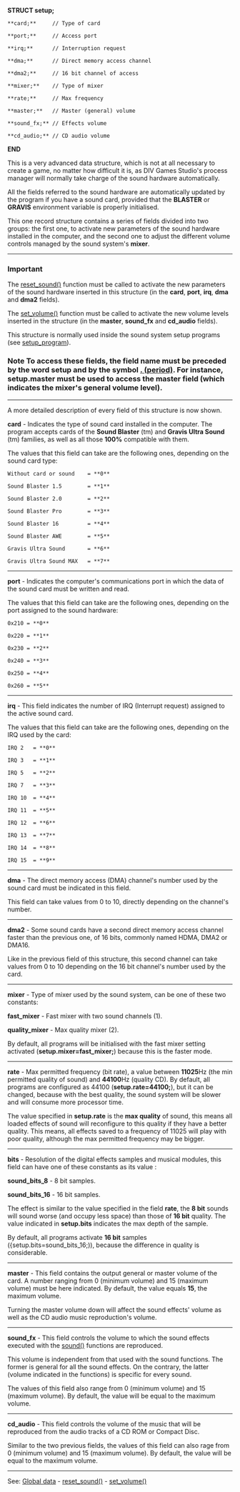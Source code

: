 **STRUCT setup;**

    **card;**     // Type of card

    **port;**     // Access port

    **irq;**      // Interruption request

    **dma;**      // Direct memory access channel

    **dma2;**     // 16 bit channel of access

    **mixer;**    // Type of mixer

    **rate;**     // Max frequency

    **master;**   // Master (general) volume

    **sound_fx;** // Effects volume

    **cd_audio;** // CD audio volume

**END**


This is a very advanced data structure, which is not at all necessary to create a game, no matter how difficult it is, as DIV Games Studio's process manager will normally take charge of the sound hardware automatically.

All the fields referred to the sound hardware are automatically updated by the program if you have a sound card, provided that the **BLASTER** or **GRAVIS** environment variable is properly initialised.

This one record structure contains a series of fields divided into two
groups: the first one, to activate new parameters of the sound hardware installed in the computer, and the second one to adjust the different volume controls managed by the sound system's **mixer**.

---------------------------------------


### Important

The [reset_sound()](reset_sound().md) function must be called to activate the new parameters of the sound hardware inserted in this structure (in the **card**, **port**, **irq**, **dma** and **dma2** fields).

The [set_volume()](set_volume().md) function must be called to activate the new volume levels inserted in the structure (in the **master**, **sound_fx** and **cd_audio** fields). 

This structure is normally used inside the sound system setup programs (see [setup_program](setup_program.md)).

### Note To access these fields, the field name must be preceded by the word **setup** and by the symbol [. (period)](dot__minusgt.md). For instance, **setup.master** must be used to access the **master** field (which indicates the mixer's general volume level).

---------------------------------------


A more detailed description of every field of this structure is now shown.

**card** - Indicates the type of sound card installed in the computer.
The program accepts cards of the **Sound Blaster** (tm) and **Gravis Ultra Sound** (tm) families, as well as all those **100%** compatible with them.

The values that this field can take are the following ones, depending on the sound card type:

    Without card or sound    = **0**

    Sound Blaster 1.5        = **1**

    Sound Blaster 2.0        = **2**

    Sound Blaster Pro        = **3**

    Sound Blaster 16         = **4**

    Sound Blaster AWE        = **5**

    Gravis Ultra Sound       = **6**

    Gravis Ultra Sound MAX   = **7**


---------------------------------------


**port** - Indicates the computer's communications port in which
the data of the sound card must be written and read.

The values that this field can take are the following ones, depending on the port assigned to the sound hardware:

    0x210 = **0**

    0x220 = **1**

    0x230 = **2**

    0x240 = **3**

    0x250 = **4**

    0x260 = **5**


---------------------------------------


**irq** - This field indicates the number of IRQ (Interrupt request) assigned to the active sound card.

The values that this field can take are the following ones, depending on the IRQ used by the card:

    IRQ 2   = **0**

    IRQ 3   = **1**

    IRQ 5   = **2**

    IRQ 7   = **3**

    IRQ 10  = **4**

    IRQ 11  = **5**

    IRQ 12  = **6**

    IRQ 13  = **7**

    IRQ 14  = **8**

    IRQ 15  = **9**


---------------------------------------


**dma** - The direct memory access (DMA) channel's number used by the sound card must be indicated in this field.

This field can take values from 0 to 10, directly depending on the channel's number.

---------------------------------------


**dma2** - Some sound cards have a second direct memory access channel
faster than the previous one, of 16 bits, commonly named HDMA, DMA2 or DMA16.

Like in the previous field of this structure, this second channel can take values from 0 to 10 depending on the 16 bit channel's number used by the card.

---------------------------------------


**mixer** - Type of mixer used by the sound system, can be one of these two constants:

  **fast_mixer** - Fast mixer with two sound channels (1).

  **quality_mixer** - Max quality mixer (2).


By default, all programs will be initialised with the fast mixer setting activated 
(**setup.mixer=fast_mixer;**) because this is the faster mode.

---------------------------------------


**rate** - Max permitted frequency (bit rate), a value between **11025**Hz (the min permitted quality of sound) and **44100**Hz (quality CD). By default, all programs are configured as 44100 (**setup.rate=44100;**), 
but it can be changed, because with the best quality, 
the sound system will be slower and will consume more processor time.

The value specified in **setup.rate** is the **max quality**
of sound, this means all loaded effects of sound will
reconfigure to this quality if they have a better quality. This means, all effects
saved to a frequency of 11025 will play with poor quality, although
the max permitted frequency may be bigger.

---------------------------------------


**bits** - Resolution of the digital effects samples and musical modules,
this field can have one of these constants as its value :

  **sound_bits_8** - 8 bit samples.

  **sound_bits_16** - 16 bit samples.


The effect is similar to the value specified in the field **rate**, the **8 bit** sounds will sound
worse (and occupy less space) than those of **16 bit** quality. The value
indicated in **setup.bits** indicates the max depth of the sample.

By default, all programs activate **16 bit** samples ({setup.bits=sound_bits_16;)), 
because the difference in quality is considerable.

---------------------------------------

**master** - This field contains the output general or master volume of the card. A number ranging from 0 (minimum volume) and 15 (maximum volume) must be here indicated. By default, the value equals **15**, the maximum volume.

Turning the master volume down will affect the sound effects' volume as well as the CD audio music reproduction's volume.

---------------------------------------


**sound_fx** - This field controls the volume to which the sound effects executed with the [sound()](sound().md) functions are reproduced.

This volume is independent from that used with the sound functions. The former is general for all the sound effects. On the contrary, the latter (volume indicated in the functions) is specific for every sound.

The values of this field also range from 0 (minimum volume) and 15 (maximum volume). By default, the value will be equal to the maximum volume.

---------------------------------------


**cd_audio** - This field controls the volume of the music that will be reproduced from the audio tracks of a CD ROM or Compact Disc.

Similar to the two previous fields, the values of this field can also rage from 0 (minimum volume) and 15 (maximum volume). By default, the value will be equal to the maximum volume.

---------------------------------------
See: [Global data](predefined_global_data.md) - [reset_sound()](reset_sound().md) - [set_volume()](set_volume().md)

